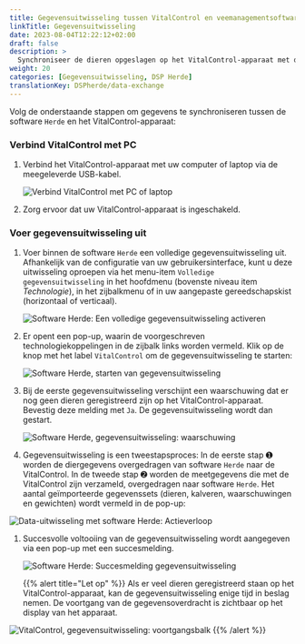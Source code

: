```yaml
---
title: Gegevensuitwisseling tussen VitalControl en veemanagementsoftware Herde
linkTitle: Gegevensuitwisseling
date: 2023-08-04T12:22:12+02:00
draft: false
description: >
  Synchroniseer de dieren opgeslagen op het VitalControl-apparaat met dieren beheerd door *Herde* software en draag gemeten waarden over die zijn opgenomen met het VitalControl-apparaat naar *Herde* software.
weight: 20
categories: [Gegevensuitwisseling, DSP Herde]
translationKey: DSPherde/data-exchange
---
```

Volg de onderstaande stappen om gegevens te synchroniseren tussen de software `Herde` en het VitalControl-apparaat:

### Verbind VitalControl met PC

1. Verbind het VitalControl-apparaat met uw computer of laptop via de meegeleverde USB-kabel.

   ![Verbind VitalControl met PC of laptop](/images/synchronisation/connect-to-pc.svg "Verbind VitalControl met PC")

1. Zorg ervoor dat uw VitalControl-apparaat is ingeschakeld.

### Voer gegevensuitwisseling uit

1. Voer binnen de software `Herde` een volledige gegevensuitwisseling uit. Afhankelijk van de configuratie van uw gebruikersinterface, kunt u deze uitwisseling oproepen via het menu-item `Volledige gegevensuitwisseling` in het hoofdmenu (bovenste niveau item _Technologie_), in het zijbalkmenu of in uw aangepaste gereedschapskist (horizontaal of verticaal).

   ![Software Herde: Een volledige gegevensuitwisseling activeren](../screenshots/data-exchange.png "Herde: Gegevensuitwisseling activeren")

1. Er opent een pop-up, waarin de voorgeschreven technologiekoppelingen in de zijbalk links worden vermeld. Klik op de knop met het label `VitalControl` om de gegevensuitwisseling te starten:

   ![Software Herde, starten van gegevensuitwisseling](../screenshots/start-transfer.png "Herde: Start gegevensuitwisseling")

1. Bij de eerste gegevensuitwisseling verschijnt een waarschuwing dat er nog geen dieren geregistreerd zijn op het VitalControl-apparaat. Bevestig deze melding met `Ja`. De gegevensuitwisseling wordt dan gestart.

   ![Software Herde, gegevensuitwisseling: waarschuwing](../screenshots/warning.png "Gegevensuitwisseling: waarschuwing")

1. Gegevensuitwisseling is een tweestapsproces: In de eerste stap ➊ worden de diergegevens overgedragen van software `Herde` naar de VitalControl. In de tweede stap ➋ worden de meetgegevens die met de VitalControl zijn verzameld, overgedragen naar software `Herde`. Het aantal geïmporteerde gegevenssets (dieren, kalveren, waarschuwingen en gewichten) wordt vermeld in de pop-up:

![Data-uitwisseling met software Herde: Actieverloop](../screenshots/data-transfer.png "Data-uitwisseling: Actieverloop")

1. Succesvolle voltooiing van de gegevensuitwisseling wordt aangegeven via een pop-up met een succesmelding.

   ![Software Herde: Succesmelding gegevensuitwisseling](../screenshots/success-message.png "Herde: Succesmelding gegevensuitwisseling")

    {{% alert title="Let op" %}}
Als er veel dieren geregistreerd staan op het VitalControl-apparaat, kan de gegevensuitwisseling enige tijd in beslag nemen. De voortgang van de gegevensoverdracht is zichtbaar op het display van het apparaat.

![VitalControl, gegevensuitwisseling: voortgangsbalk](../../vcsynchronizer/images/import-animals/data-transfer.png "VitalControl: voortgangsbalk gegevensuitwisseling")
    {{% /alert %}}
